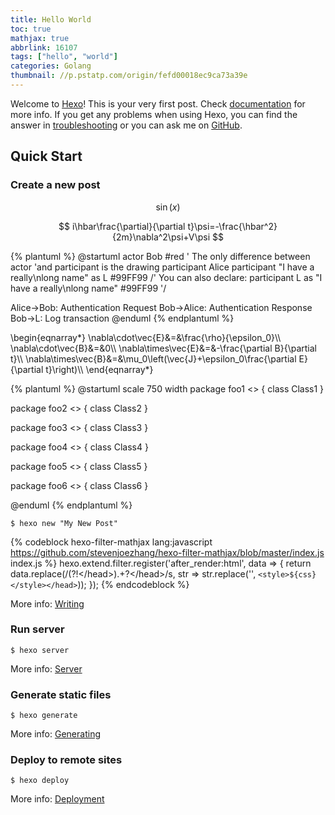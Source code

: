 ```yaml
---
title: Hello World
toc: true
mathjax: true
abbrlink: 16107
tags: ["hello", "world"]
categories: Golang
thumbnail: //p.pstatp.com/origin/fefd00018ec9ca73a39e
---
```

Welcome to [Hexo](https://hexo.io/)! This is your very first post. Check [documentation](https://hexo.io/docs/) for more info. If you get any problems when using Hexo, you can find the answer in [troubleshooting](https://hexo.io/docs/troubleshooting.html) or you can ask me on [GitHub](https://github.com/hexojs/hexo/issues).

## Quick Start

### Create a new post

$$
\sin \left(x\right)
$$

$$
i\hbar\frac{\partial}{\partial t}\psi=-\frac{\hbar^2}{2m}\nabla^2\psi+V\psi
$$

{% plantuml %}
@startuml
actor Bob #red
' The only difference between actor
'and participant is the drawing
participant Alice
participant "I have a really\nlong name" as L #99FF99
/' You can also declare:
   participant L as "I have a really\nlong name"  #99FF99
  '/

Alice->Bob: Authentication Request
Bob->Alice: Authentication Response
Bob->L: Log transaction
@enduml
{% endplantuml %}

<!--more-->

\begin{eqnarray\*}
\nabla\cdot\vec{E}&=&\frac{\rho}{\epsilon_0}\\\\
\nabla\cdot\vec{B}&=&0\\\\
\nabla\times\vec{E}&=&-\frac{\partial B}{\partial t}\\\\
\nabla\times\vec{B}&=&\mu_0\left(\vec{J}+\epsilon_0\frac{\partial E}{\partial t}\right)\\\\
\end{eqnarray\*}

{% plantuml %}
@startuml
scale 750 width
package foo1 <<Node>> {
  class Class1
}

package foo2 <<Rectangle>> {
  class Class2
}

package foo3 <<Folder>> {
  class Class3
}

package foo4 <<Frame>> {
  class Class4
}

package foo5 <<Cloud>> {
  class Class5
}

package foo6 <<Database>> {
  class Class6
}

@enduml
{% endplantuml %}

``` console
$ hexo new "My New Post"
```

{% codeblock hexo-filter-mathjax lang:javascript https://github.com/stevenjoezhang/hexo-filter-mathjax/blob/master/index.js index.js %}
hexo.extend.filter.register('after_render:html', data => {
  return data.replace(/<head>(?!<\/head>).+?<\/head>/s, str => str.replace('</head>', `<style>${css}</style></head>`));
});
{% endcodeblock %}

More info: [Writing](https://hexo.io/docs/writing.html)

### Run server

``` console
$ hexo server
```

More info: [Server](https://hexo.io/docs/server.html)

### Generate static files

``` console
$ hexo generate
```

More info: [Generating](https://hexo.io/docs/generating.html)

### Deploy to remote sites

``` console
$ hexo deploy
```

More info: [Deployment](https://hexo.io/docs/one-command-deployment.html)
